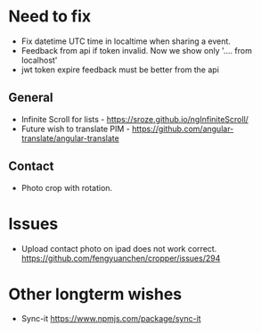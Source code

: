 # Need to fix
- Fix datetime UTC time in localtime when sharing a event.
- Feedback from api if token invalid. Now we show only '.... from localhost'
- jwt token expire feedback must be better from the api

## General 
- Infinite Scroll for lists - https://sroze.github.io/ngInfiniteScroll/
- Future wish to translate PIM - https://github.com/angular-translate/angular-translate

## Contact 
- Photo crop with rotation.

# Issues
- Upload contact photo on ipad does not work correct.
  https://github.com/fengyuanchen/cropper/issues/294

# Other longterm wishes

- Sync-it https://www.npmjs.com/package/sync-it

